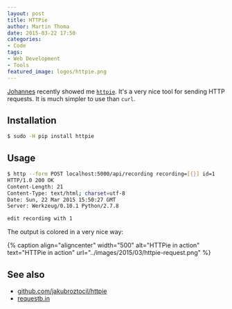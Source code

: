 ```yaml
---
layout: post
title: HTTPie
author: Martin Thoma
date: 2015-03-22 17:50
categories:
- Code
tags:
- Web Development
- Tools
featured_image: logos/httpie.png
---
```


[Johannes](http://schickling.me/) recently showed me [`httpie`](https://github.com/jakubroztocil/httpie). It's a very nice tool for sending HTTP requests.
It is much simpler to use than `curl`.

## Installation

```bash
$ sudo -H pip install httpie
```

## Usage

```bash
$ http --form POST localhost:5000/api/recording recording=[{}] id=1
HTTP/1.0 200 OK
Content-Length: 21
Content-Type: text/html; charset=utf-8
Date: Sun, 22 Mar 2015 15:50:27 GMT
Server: Werkzeug/0.10.1 Python/2.7.8

edit recording with 1
```

The output is colored in a very nice way:

{% caption align="aligncenter" width="500" alt="HTTPie in action" text="HTTPie in action" url="../images/2015/03/httpie-request.png" %}


## See also

* [github.com/jakubroztocil/httpie](https://github.com/jakubroztocil/httpie)
* [requestb.in](http://requestb.in/)